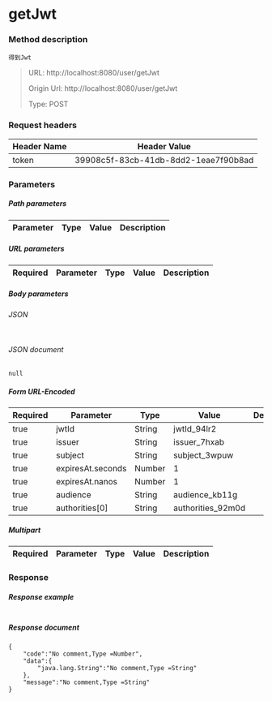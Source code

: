 # getJwt

### Method description

```
得到Jwt
```

> URL: http://localhost:8080/user/getJwt
>
> Origin Url: http://localhost:8080/user/getJwt
>
> Type: POST


### Request headers

|Header Name| Header Value|
|---------|------|
|token|39908c5f-83cb-41db-8dd2-1eae7f90b8ad|

### Parameters

##### Path parameters

| Parameter | Type | Value | Description |
|---------|------|------|------------|


##### URL parameters

|Required| Parameter | Type | Value | Description |
|---------|---------|------|------|------------|


##### Body parameters

###### JSON

```

```

###### JSON document

```
null
```


##### Form URL-Encoded
|Required| Parameter | Type | Value | Description |
|---------|---------|------|------|------------|
|true|jwtId|String|jwtId_94lr2||
|true|issuer|String|issuer_7hxab||
|true|subject|String|subject_3wpuw||
|true|expiresAt.seconds|Number|1||
|true|expiresAt.nanos|Number|1||
|true|audience|String|audience_kb11g||
|true|authorities[0]|String|authorities_92m0d||


##### Multipart
|Required | Parameter | Type | Value | Description |
|---------|---------|------|------|------------|


### Response

##### Response example

```

```

##### Response document
```
{
	"code":"No comment,Type =Number",
	"data":{
		"java.lang.String":"No comment,Type =String"
	},
	"message":"No comment,Type =String"
}
```


